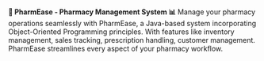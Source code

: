 **🏥 PharmEase - Pharmacy Management System 📊** Manage your pharmacy operations seamlessly with PharmEase, a Java-based system incorporating Object-Oriented Programming principles. With features like inventory management, sales tracking, prescription handling, customer management. PharmEase streamlines every aspect of your pharmacy workflow.
